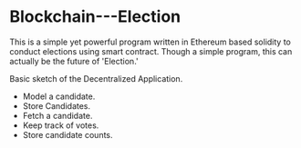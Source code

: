 # Blockchain---Election
This is a simple yet powerful program written in Ethereum based solidity to conduct elections using smart contract. Though a simple program, this can actually be the future of 'Election.'

Basic sketch of the Decentralized Application.

* Model a candidate.
* Store Candidates.
* Fetch a candidate.
* Keep track of votes.
* Store candidate counts.
